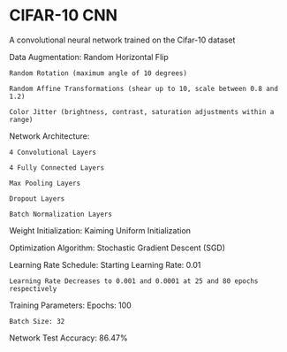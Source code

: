 # CIFAR-10 CNN 
A convolutional neural network trained on the Cifar-10 dataset

Data Augmentation:
    Random Horizontal Flip
    
    Random Rotation (maximum angle of 10 degrees)
    
    Random Affine Transformations (shear up to 10, scale between 0.8 and 1.2)
    
    Color Jitter (brightness, contrast, saturation adjustments within a range)

Network Architecture:

    4 Convolutional Layers
    
    4 Fully Connected Layers
    
    Max Pooling Layers
    
    Dropout Layers
    
    Batch Normalization Layers

Weight Initialization:
    Kaiming Uniform Initialization

Optimization Algorithm:
    Stochastic Gradient Descent (SGD)

Learning Rate Schedule:
    Starting Learning Rate: 0.01
    
    Learning Rate Decreases to 0.001 and 0.0001 at 25 and 80 epochs respectively

Training Parameters:
    Epochs: 100
    
    Batch Size: 32
    
 
Network Test Accuracy: 86.47%

